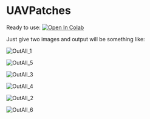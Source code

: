 # UAVPatches

Ready to use: [![Open In Colab](https://colab.research.google.com/assets/colab-badge.svg)](https://colab.research.google.com/github/farhadinima75/UAVPatches/blob/main/UAVPatches.ipynb)

Just give two images and output will be something like:


![OutAll_1](https://user-images.githubusercontent.com/64414275/143625483-46c03f72-c9aa-44a4-a754-39c6be8ccb2d.png)

![OutAll_5](https://user-images.githubusercontent.com/64414275/143625792-f6fd627f-9ac7-41fd-b667-9ee2fb9832b1.png)

![OutAll_3](https://user-images.githubusercontent.com/64414275/143626020-e55e3ef5-228a-4735-aef9-94d2a5744ddb.png)

![OutAll_4](https://user-images.githubusercontent.com/64414275/143626411-5bb4a30d-1e5c-498f-9aea-8fce1b502988.png)

![OutAll_2](https://user-images.githubusercontent.com/64414275/143626823-5bec9ca1-091f-42b6-a372-009312a09041.png)

![OutAll_6](https://user-images.githubusercontent.com/64414275/143626935-385acde2-c4d2-443e-953e-cff6190ed53c.png)
